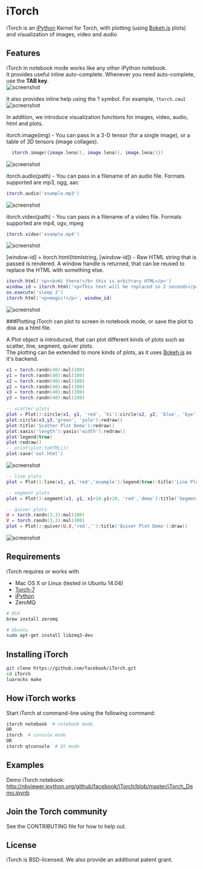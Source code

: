 # iTorch
iTorch is an [iPython](http://ipython.org) Kernel for Torch, with plotting (using [Bokeh.js](http://bokeh.pydata.org/docs/gallery.html) plots) and visualization of images, video and audio

## Features
iTorch in notebook mode works like any other iPython notebook.  
It provides useful inline auto-complete. Whenever you need auto-complete, use the **TAB key**.  
![screenshot](screenshots/autocomplete.png "")

It also provides inline help using the ? symbol.
For example, `?torch.cmul`
![screenshot](screenshots/help.png "")

In addition, we introduce visualization functions for images, video, audio, html and plots.

itorch.image(img) - You can pass in a 3-D tensor (for a single image), or a table of 3D tensors (image collages).
```lua
  itorch.image({image.lena(), image.lena(), image.lena()})
```
![screenshot](screenshots/image.png "")

itorch.audio(path) - You can pass in a filename of an audio file. Formats supported are mp3, ogg, aac
```lua
itorch.audio('example.mp3')
```
![screenshot](screenshots/audio.png "")

itorch.video(path) - You can pass in a filename of a video file. Formats supported are mp4, ogv, mpeg
```lua
itorch.video('example.mp4')
```
![screenshot](screenshots/video.png "")

[window-id] = itorch.html(htmlstring, [window-id]) - Raw HTML string that is passed is rendered. A window handle is returned, that can be reused to replace the HTML with something else.
```lua
itorch.html('<p><b>Hi there!</b> this is arbitrary HTML</p>')
window_id = itorch.html('<p>This text will be replaced in 2 seconds</p>')
os.execute('sleep 2')
itorch.html('<p>magic!</p>', window_id)
```
![screenshot](screenshots/html.png "")

###Plotting
iTorch can plot to screen in notebook mode, or save the plot to disk as a html file.

A Plot object is introduced, that can plot different kinds of plots such as scatter, line, segment, quiver plots.  
The plotting can be extended to more kinds of plots, as it uses [Bokeh.js](http://bokeh.pydata.org/en/latest/docs/reference/bokehjs.html) as it's backend.
```lua
x1 = torch.randn(40):mul(100)
y1 = torch.randn(40):mul(100)
x2 = torch.randn(40):mul(100)
y2 = torch.randn(40):mul(100)
x3 = torch.randn(40):mul(200)
y3 = torch.randn(40):mul(200)

-- scatter plots
plot = Plot():circle(x1, y1, 'red', 'hi'):circle(x2, y2, 'blue', 'bye'):draw()
plot:circle(x3,y3,'green', 'yolo'):redraw()
plot:title('Scatter Plot Demo'):redraw()
plot:xaxis('length'):yaxis('width'):redraw()
plot:legend(true)
plot:redraw()
-- print(plot:toHTML())
plot:save('out.html')
```
![screenshot](screenshots/scatter.png "")

```lua
-- line plots
plot = Plot():line(x1, y1,'red','example'):legend(true):title('Line Plot Demo'):draw()
```

```lua
-- segment plots
plot = Plot():segment(x1, y1, x1+10,y1+10, 'red','demo'):title('Segment Plot Demo'):draw()
```

```lua
-- quiver plots
U = torch.randn(3,3):mul(100)
V = torch.randn(3,3):mul(100)
plot = Plot():quiver(U,V,'red',''):title('Quiver Plot Demo'):draw()
```
![screenshot](screenshots/quiver.png "")

## Requirements
iTorch requires or works with
* Mac OS X or Linux (tested in Ubuntu 14.04)
* [Torch-7](https://github.com/torch/torch7/wiki/Cheatsheet#installing-and-running-torch)
* [iPython](http://ipython.org/install.html)
* ZeroMQ
```bash
# OSX
brew install zeromq

# Ubuntu
sudo apt-get install libzmq3-dev
```

## Installing iTorch
```bash
git clone https://github.com/facebook/iTorch.git
cd iTorch
luarocks make 
```

## How iTorch works
Start iTorch at command-line using the following command:
```bash
itorch notebook  # notebook mode
OR  
itorch  # console mode
OR  
itorch qtconsole  # Qt mode
```

## Examples
Demo iTorch notebook: http://nbviewer.ipython.org/github/facebook/iTorch/blob/master/iTorch_Demo.ipynb

## Join the Torch community
See the CONTRIBUTING file for how to help out.

## License
iTorch is BSD-licensed. We also provide an additional patent grant.

